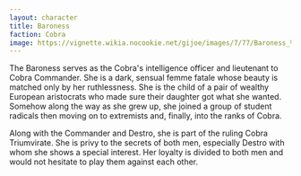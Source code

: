 ```yaml
---
layout: character
title: Baroness
faction: Cobra
image: https://vignette.wikia.nocookie.net/gijoe/images/7/77/Baroness_%28RAH%29_01.jpg/revision/latest?cb=20100216143823
---
```


The Baroness serves as the Cobra's intelligence officer and lieutenant to Cobra Commander. She is a dark, sensual femme fatale whose beauty is matched only by her ruthlessness. She is the child of a pair of wealthy European aristocrats who made sure their daughter got what she wanted. Somehow along the way as she grew up, she joined a group of student radicals then moving on to extremists and, finally, into the ranks of Cobra.

Along with the Commander and Destro, she is part of the ruling Cobra Triumvirate. She is privy to the secrets of both men, especially Destro with whom she shows a special interest. Her loyalty is divided to both men and would not hesitate to play them against each other. 